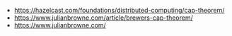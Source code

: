 - https://hazelcast.com/foundations/distributed-computing/cap-theorem/
- https://www.julianbrowne.com/article/brewers-cap-theorem/
- https://www.julianbrowne.com/